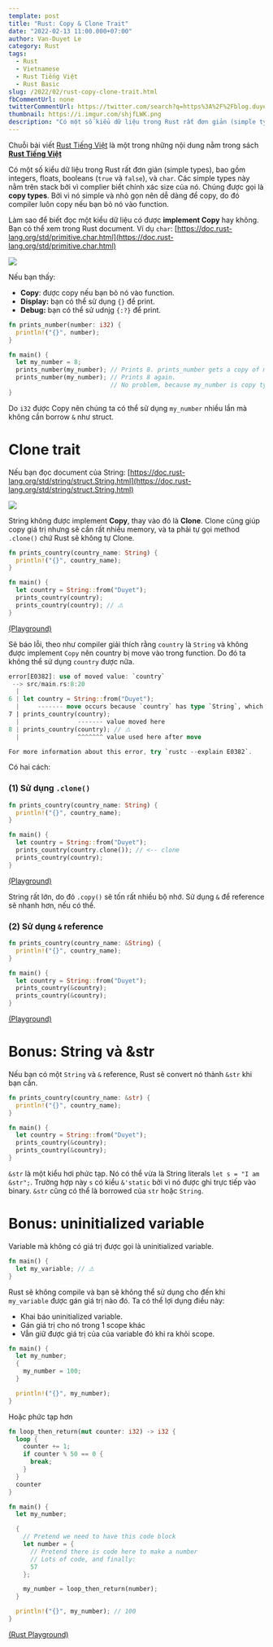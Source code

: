 ```yaml
---
template: post
title: "Rust: Copy & Clone Trait"
date: "2022-02-13 11:00.000+07:00"
author: Van-Duyet Le
category: Rust
tags:
  - Rust
  - Vietnamese
  - Rust Tiếng Việt
  - Rust Basic
slug: /2022/02/rust-copy-clone-trait.html
fbCommentUrl: none
twitterCommentUrl: https://twitter.com/search?q=https%3A%2F%2Fblog.duyet.net%2F2022%2F02%2Frust-copy-clone-trait.html
thumbnail: https://i.imgur.com/shjfLWK.png
description: "Có một số kiểu dữ liệu trong Rust rất đơn giản (simple types), bao gồm integers, floats, booleans (true và false), và char. Các simple types này nằm trên stack bởi vì complier biết chính xác size của nó. Chúng được gọi là copy types. Bởi vì nó simple và nhỏ gọn nên dễ dàng để copy, do đó compiler luôn copy nếu bạn bỏ nó vào function."
---
```


<div class="noti">Chuỗi bài viết <a href="/tag/rust-tiếng-việt/">Rust Tiếng Việt</a> là một trong những nội dung nằm trong sách <a href="https://rust-tieng-viet.github.io/?utm_source=blog.duyet.net&utm_medium=post&utm_campaign=launch_rust_tieng_viet" target="_blank"><strong>Rust Tiếng Việt</strong><a/></div>

Có một số kiểu dữ liệu trong Rust rất đơn giản (simple types),
bao gồm integers, floats, booleans (`true` và `false`), và `char`.
Các simple types này nằm trên stack bởi vì complier biết chính xác size của nó.
Chúng được gọi là **copy types**. Bởi vì nó simple và nhỏ gọn nên dễ dàng để copy,
do đó compiler luôn copy nếu bạn bỏ nó vào function.

Làm sao để biết đọc một kiểu dữ liệu có được **implement Copy** hay không.
Bạn có thể xem trong Rust document. Ví dụ `char`:
[https://doc.rust-lang.org/std/primitive.char.html](https://doc.rust-lang.org/std/primitive.char.html)

![](/media/2022/02/duyet-copy-trait.png)

Nếu bạn thấy:

- **Copy**: được copy nếu bạn bỏ nó vào function.
- **Display:** bạn có thể sử dụng `{}` để print.
- **Debug:** bạn có thể sử udnjg `{:?}` để print.

```rust
fn prints_number(number: i32) {
  println!("{}", number);
}

fn main() {
  let my_number = 8;
  prints_number(my_number); // Prints 8. prints_number gets a copy of my_number
  prints_number(my_number); // Prints 8 again.
                            // No problem, because my_number is copy type!
}
```

Do `i32` được Copy nên chúng ta có thể sử dụng `my_number` nhiều lần mà không cần borrow `&` như struct.

# Clone trait

Nếu bạn đọc document của String: [https://doc.rust-lang.org/std/string/struct.String.html](https://doc.rust-lang.org/std/string/struct.String.html)

![](/media/2022/02/duyet-clone-trait.png)

String không được implement **Copy**, thay vào đó là **Clone**. Clone cũng giúp copy giá trị nhưng sẽ cần rất nhiều memory, và ta phải tự gọi method `.clone()` chứ Rust sẽ không tự Clone.

```rust
fn prints_country(country_name: String) {
  println!("{}", country_name);
}

fn main() {
  let country = String::from("Duyet");
  prints_country(country);
  prints_country(country); // ⚠️
}
```

[(Playground)](https://play.rust-lang.org/?version=stable&mode=debug&edition=2021&gist=61da0fb8c407d364a61520a22eacea40)

Sẽ báo lỗi, theo như compiler giải thích rằng `country` là `String` và không được implement `Copy` nên country bị move vào trong function. Do đó ta không thể sử dụng `country` được nữa.

```rust
error[E0382]: use of moved value: `country`
 --> src/main.rs:8:20
  |
6 | let country = String::from("Duyet");
  |     ------- move occurs because `country` has type `String`, which does not implement the `Copy` trait
7 | prints_country(country);
  |                ------- value moved here
8 | prints_country(country); // ⚠️
  |                ^^^^^^^ value used here after move

For more information about this error, try `rustc --explain E0382`.
```

Có hai cách:

### (1) Sử dụng `.clone()`

```rust
fn prints_country(country_name: String) {
  println!("{}", country_name);
}

fn main() {
  let country = String::from("Duyet");
  prints_country(country.clone()); // <-- clone
  prints_country(country);
}
```

[(Playground)](https://play.rust-lang.org/?version=stable&mode=debug&edition=2021&gist=f14599c873454b103cf461f692d11c59)

String rất lớn, do đó `.copy()` sẽ tốn rất nhiều bộ nhớ. Sử dụng `&` để reference sẽ nhanh hơn, nếu có thể.

### (2) Sử dụng `&` reference

```rust
fn prints_country(country_name: &String) {
  println!("{}", country_name);
}

fn main() {
  let country = String::from("Duyet");
  prints_country(&country);
  prints_country(&country);
}
```

[(Playground)](https://play.rust-lang.org/?version=stable&mode=debug&edition=2021&gist=1d812389e8c3f1b365263441ef96c227)

# Bonus: String và &str

Nếu bạn có một `String` và `&` reference, Rust sẽ convert nó thành `&str` khi bạn cần.

```rust
fn prints_country(country_name: &str) {
  println!("{}", country_name);
}

fn main() {
  let country = String::from("Duyet");
  prints_country(&country);
  prints_country(&country);
}
```

`&str` là một kiểu hơi phức tạp. 
Nó có thể vừa là String literals `let s = "I am &str";`. Trường hợp này `s` có kiểu `&'static` bởi vì nó được ghi trực tiếp vào binary. `&str` cũng có thể là borrowed của `str` hoặc `String`.

# Bonus: uninitialized variable

Variable mà không có giá trị được gọi là uninitialized variable.

```rust
fn main() {
  let my_variable; // ⚠️
}
```

Rust sẽ không compile và bạn sẽ không thể sử dụng cho đến khi `my_variable` được gán giá trị nào đó. Ta có thể lợi dụng điều này:

- Khai báo uninitialized variable.
- Gán giá trị cho nó trong 1 scope khác
- Vẫn giữ được giá trị của của variable đó khi ra khỏi scope.

```rust
fn main() {
  let my_number;
  {
    my_number = 100;
  }

  println!("{}", my_number);
}
```

Hoặc phức tạp hơn

```rust
fn loop_then_return(mut counter: i32) -> i32 {
  loop {
    counter += 1;
    if counter % 50 == 0 {
      break;
    }
  }
  counter
}

fn main() {
  let my_number;

  {
    // Pretend we need to have this code block
    let number = {
      // Pretend there is code here to make a number
      // Lots of code, and finally:
      57
    };

    my_number = loop_then_return(number);
  }

  println!("{}", my_number); // 100
}
```

[(Rust Playground)](https://play.rust-lang.org/?version=stable&mode=debug&edition=2021&gist=7bc5309e397696c56cb0637caea005f2)
